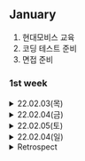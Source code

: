
## January
  1. 현대모비스 교육
  2. 코딩 테스트 준비
  3. 면접 준비


### 1st week

<details markdown="1">
<summary>22.02.03(목)</summary>
</br>

__알고리즘__
- [x] 알고리즘 문제 1개 풀기 
  - [10825 국영수](https://www.acmicpc.net/problem/10825) / [풀이](https://github.com/sala0320/Daily_Algorithm/blob/main/Sort/BackJoon/10825.py)
  
__취업 준비__  
- [X] 컬쳐 면접
    
</details>

<details markdown="1">
<summary>22.02.04(금)</summary>
</br>

__알고리즘__
- [X] 알고리즘 문제 2개 풀기
  - [실패율](https://programmers.co.kr/learn/courses/30/lessons/42889) / [풀이](https://github.com/sala0320/Daily_Algorithm/blob/main/Sort/Programmers/%EC%8B%A4%ED%8C%A8%EC%9C%A8.py)
  - [1713 후보추천하기](https://www.acmicpc.net/problem/1713) / [풀이](https://github.com/sala0320/Daily_Algorithm/blob/main/%EA%B5%AC%ED%98%84/BackJoon/1713.py)
  
__취업 준비__ 
- [x] 현모 OT

</details>

<details markdown="1">
<summary>22.02.05(토)</summary>
</br>

__알고리즘__
- [ ] 알고리즘 문제 1개 풀기
__취업 준비__ 
- [ ] 면접 스터디 준비

</details>

<details markdown="1">
<summary>22.02.04(일)</summary>
</br>

__알고리즘__
- [ ] 알고리즘 문제 1개 풀기
__취업 준비__ 
- [ ] 면접 스터디 공부
</details>

<details markdown="1">
<summary>Retrospect</summary>
</br> 

__🥕당근🥕__  


__🗡채찍🗡__

  
</details>
